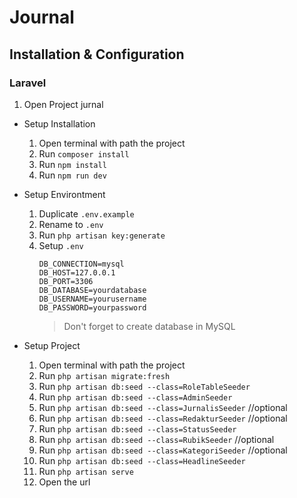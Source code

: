 # Journal

## Installation & Configuration

### Laravel
1. Open Project jurnal
- Setup Installation
    1. Open terminal with path the project
    2. Run `composer install`
    3. Run `npm install`
    4. Run `npm run dev`

- Setup Environtment
    1. Duplicate `.env.example`
    2. Rename to `.env`
    3. Run `php artisan key:generate`
    4. Setup `.env`
        ```env
        DB_CONNECTION=mysql
        DB_HOST=127.0.0.1
        DB_PORT=3306
        DB_DATABASE=yourdatabase
        DB_USERNAME=yourusername
        DB_PASSWORD=yourpassword
        
        ```
        > Don't forget to create database in MySQL

- Setup Project
    1. Open terminal with path the project
    2. Run `php artisan migrate:fresh`
    3. Run `php artisan db:seed --class=RoleTableSeeder`
    4. Run `php artisan db:seed --class=AdminSeeder`
    5. Run `php artisan db:seed --class=JurnalisSeeder` //optional
    6. Run `php artisan db:seed --class=RedakturSeeder` //optional
    7. Run `php artisan db:seed --class=StatusSeeder`
    8. Run `php artisan db:seed --class=RubikSeeder` //optional
    9. Run `php artisan db:seed --class=KategoriSeeder` //optional
    10. Run `php artisan db:seed --class=HeadlineSeeder`
    11. Run `php artisan serve`
    12. Open the url
